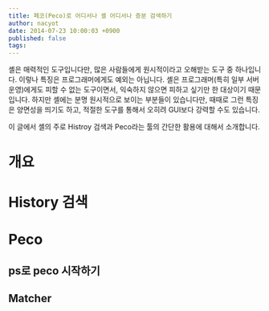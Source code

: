 ```yaml
---
title: 페코(Peco)로 어디서나 셸 어디서나 증분 검색하기
author: nacyot
date: 2014-07-23 10:00:03 +0900
published: false
tags: 
---
```


셸은 매력적인 도구입니다만, 많은 사람들에게 원시적이라고 오해받는 도구 중 하나입니다. 이렇나 특징은 프로그래머에게도 예외는 아닙니다. 셸은 프로그래머(특히 일부 서버 운영)에게도 피할 수 없는 도구이면서, 익숙하지 않으면 피하고 싶기만 한 대상이기 때문입니다. 하지만 셸에는 분명 원시적으로 보이는 부분들이 있습니다만, 때때로 그런 특징은 양면성을 띄기도 하고, 적절한 도구를 통해서 오히려 GUI보다 강력할 수도 있습니다.

이 글에서 셸의 주로 Histroy 검색과 Peco라는 툴의 간단한 활용에 대해서 소개합니다.

<!--more-->

# 개요

# History 검색

# Peco

## ps로 peco 시작하기

## Matcher


